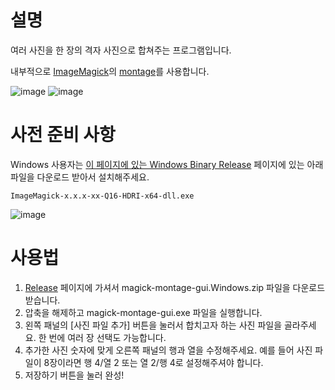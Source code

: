 # 설명

여러 사진을 한 장의 격자 사진으로 합쳐주는 프로그램입니다.

내부적으로 [ImageMagick](https://imagemagick.org)의 [montage](https://imagemagick.org/script/montage.php)를 사용합니다.

![image](https://github.com/azyu/imagemagick-montage-gui/assets/1789839/ec62f96f-d89a-4e1d-88a1-91c71182c64e)
![image](https://github.com/azyu/imagemagick-montage-gui/assets/1789839/f009b8a0-8307-4fc4-95d1-798bb07956e9)

# 사전 준비 사항

Windows 사용자는 [이 페이지에 있는 Windows Binary Release](https://imagemagick.org/script/download.php#windows) 페이지에 있는 아래 파일을 다운로드 받아서 설치해주세요.

```
ImageMagick-x.x.x-xx-Q16-HDRI-x64-dll.exe
```

<img alt="image" src="https://github.com/azyu/imagemagick-montage-gui/assets/1789839/d1544ff2-7147-41ca-b537-625a3d09a66a">

# 사용법
1. [Release](https://github.com/azyu/imagemagick-montage-gui/releases) 페이지에 가셔서 magick-montage-gui.Windows.zip 파일을 다운로드 받습니다.
2. 압축을 해제하고 magick-montage-gui.exe 파일을 실행합니다.
3. 왼쪽 패널의 [사진 파일 추가] 버튼을 눌러서 합치고자 하는 사진 파일을 골라주세요. 한 번에 여러 장 선택도 가능합니다.
4. 추가한 사진 숫자에 맞게 오른쪽 패널의 행과 열을 수정해주세요. 예를 들어 사진 파일이 8장이라면 행 4/열 2 또는 열 2/행 4로 설정해주셔야 합니다.
5. 저장하기 버튼을 눌러 완성!
